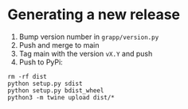 # Generating a new release

1. Bump version number in `grapp/version.py`
2. Push and merge to main
3. Tag main with the version `vX.Y` and push
4. Push to PyPi:
```
rm -rf dist
python setup.py sdist
python setup.py bdist_wheel
python3 -m twine upload dist/*
```
